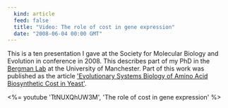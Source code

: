 ```yaml
---
  kind: article
  feed: false
  title: "Video: The role of cost in gene expression"
  date: "2008-06-04 00:00 GMT"
---
```


This is a ten presentation I gave at the Society for Molecular Biology and
Evolution in conference in 2008. This describes part of my PhD in the [Bergman
Lab][bergman] at the University of Manchester. Part of this work was published
as the article ['Evolutionary Systems Biology of Amino Acid Biosynthetic Cost
in Yeast'][article].

[bergman]: http://bergmanlab.smith.man.ac.uk/
[article]: http://www.plosone.org/article/info%3Adoi%2F10.1371%2Fjournal.pone.0011935

<%= youtube 'TtNUXQhUW3M', 'The role of cost in gene expression' %>

